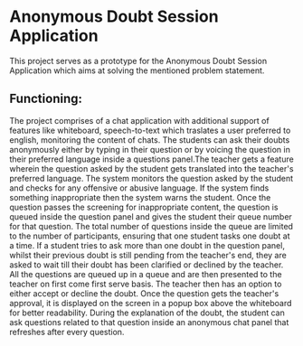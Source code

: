 # Anonymous Doubt Session Application
This project serves as a prototype for the Anonymous Doubt Session Application which aims at solving the mentioned problem statement.
## Functioning: 
The project comprises of a chat application with additional support of features like whiteboard, speech-to-text which traslates a user preferred to english, monitoring the content of chats. The students can ask their doubts anonymously either by typing in their question or by voicing the question in their preferred language inside a questions panel.The teacher gets a feature wherein the question asked by the student gets translated into the teacher's preferred language. The system monitors the question asked by the student and checks for any offensive or abusive language. If the system finds something inappropriate then the system warns the student. 
Once the question passes the screening for inappropriate content, the question is queued inside the question panel and gives the student their queue number for that question. The total number of questions inside the queue are limited to the number of participants, ensuring that one student tasks one doubt at a time. If a student tries to ask more than one doubt in the question panel, whilst their previous doubt is still pending from the teacher's end, they are asked to wait till their doubt has been clarified or declined by the teacher.
All the questions are queued up in a queue and are then presented to the teacher on first come first serve basis. The teacher then has an option to either accept or decline the doubt. Once the question gets the teacher's approval, it is displayed on the screen in a popup box above the whiteboard for better readability. During the explanation of the doubt, the student can ask questions related to that question inside an anonymous chat panel that refreshes after every question.

